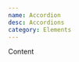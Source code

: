 ```yaml
---
name: Accordion
desc: Accordions
category: Elements
---
```


<base-knobs src="./components.json" name="base-accordion">
  <base-accordion  title="Title">
  <base-box margin-y="md">Content</base-box>
  </base-accordion>
</base-knobs>
